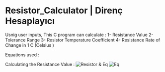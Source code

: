 # Resistor_Calculator | Direnç Hesaplayıcı

Usnig user inputs, This C program  can calculate :
  1- Resistance Value
  2- Tolerance Range
  3- Resistor Temperature Coefficient 
  4- Resistance Rate of Change in 1 C (Celsius )
  
  Equations used :
  
  Calculating the Resistance Value : ![Resistor & Eq](https://circuitdigest.com/sites/default/files/inlineimages/resistor-color-code.png)
                                     ![Eq](https://circuitdigest.com/sites/default/files/inlineimages/resistance-calculation.png)
